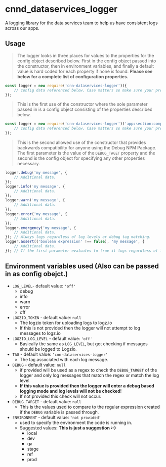 # cnnd_dataservices_logger
A logging library for the data services team to help us have consistent logs across our apps.

## Usage
>  The logger looks in three places for values to the properties for the config object described below. First in the config object passed into the constructor, then in environment variables, and finally a default value is hard coded for each property if none is found. **__Please see below for a complete list of configuration properties.__**

```javascript
const logger = new require('cnn-dataservices-logger')({
    // config data referenced below. Case matters so make sure your property names are upper case...
});
```
> This is the first use of the constructor where the sole parameter passed in is a config object consisting of the properties described below.

```javascript
const logger = new require('cnn-dataservices-logger')('app:section:component', {
    // config data referenced below. Case matters so make sure your property names are upper case...
});
```
> This is the second allowed use of the constructor that provides backwards compatibility for anyone using the Debug NPM Package. The first parameter is the value of the `DEBUG_TAGET` property and the second is the config object for specifying any other properties necessary.

```javascript
logger.debug('my message', {
    // Additional data.
});
logger.info('my message', {
    // Additional data.
});
logger.warn('my message', {
    // Additional data.
});
logger.error('my message', {
    // Additional data.
});
logger.emergency('my message', {
    // Additional data.
}); // Always logs regardless of log levels or debug tag matching.
logger.assert(('boolean expression' !== false), 'my message', {
    // Additional data.
}); // If the first parameter evaluates to true it logs regardless of log level or debug pattern matching, otherwise it is ignored.
```


## Environment variables used (Also can be passed in as config obejct.)
* `LOG_LEVEL`- default value: `'off'`
    * debug
    * info
    * warn
    * error
    * off
* `LOGZIO_TOKEN` - default value: `null`
    * The logzio token for uploading logs to logz.io
    * If this is not provided then the logger will not attempt to log messages to logz.io
* `LOGZIO_LOG_LEVEL` - default value: `'off'`
    * Basically the same as `LOG_LEVEL`, but got checking if messages should be logged to Logzio. 
* `TAG` - default value: `'cnn-dataservices-logger'`
    * The tag associated with each log message.
* `DEBUG` - default value: `null`
    * if provided will be used as a regex to check the `DEBUG_TARGET` of the logger and only log messages that match the regex or match the log level.
    * **__If this value is provided then the logger will enter a debug based logging mode and log levels will not be checked!__**
    * If not provided this check will not occur.
* `DEBUG_TARGET` - default value: `null`
    * This is the values used to compare to the regular expression created if the `DEBUG` variable is passed through.
* `ENVIRONMENT` - default value: `'not provided'`
    * used to specify the environment the code is running in.
    * Suggested values: **__This is just a suggestion :-)__**
        * local
        * dev
        * qa
        * stage
        * ref
        * prod